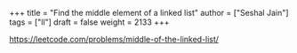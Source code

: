 +++
title = "Find the middle element of a linked list"
author = ["Seshal Jain"]
tags = ["ll"]
draft = false
weight = 2133
+++

<https://leetcode.com/problems/middle-of-the-linked-list/>
